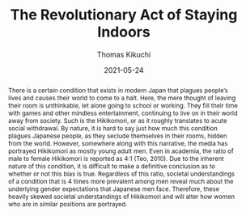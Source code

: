 ---
# Presentation Metadata
title: "The Revolutionary Act of Staying Indoors"
date: 2021-05-24
author: "Thomas Kikuchi"
college: "Weinberg College of Arts and Sciences"
subject: "Social Sciences"
doi: 10.21985/n2-h989-r006
major: "Psychology, Asian Languages and Cultures with a Focus in Japanese"
senior_thesis: no
our_funding: no
faculty_advisor: "Paola Zamperini "
abstract: "There is a certain condition that exists in modern Japan that plagues people’s lives and causes their world to come to a halt.  Here, the mere thought of leaving their room is unthinkable, let alone going to school or working. They fill their time with games and other mindless entertainment, continuing to live on in their world away from society. Such is the Hikikomori, or as it roughly translates to acute social withdrawal.  By nature, it is hard to say just how much this condition plagues Japanese people, as they seclude themselves in their rooms, hidden from the world.  However, somewhere along with this narrative, the media has portrayed Hikikomori as mostly young adult men.  Even in academia, the ratio of male to female Hikikomori is reported as 4:1 (Teo, 2010).  Due to the inherent nature of this condition, it is difficult to make a definitive conclusion as to whether or not this bias is true.  Regardless of this ratio, societal understandings of a condition that is 4 times more prevalent among men reveal much about the underlying gender expectations that Japanese men face.  Therefore, these heavily skewed societal understandings of Hikikomori and will alter how women who are in similar positions are portrayed."
#google_drive: https://drive.google.com/file/d/1WZDfvnoOweymipiiF92FQIVYbU4a21GQ/preview
---